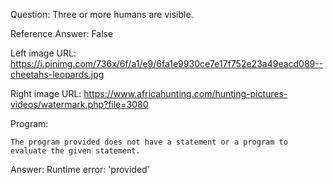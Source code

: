 Question: Three or more humans are visible.

Reference Answer: False

Left image URL: https://i.pinimg.com/736x/6f/a1/e9/6fa1e9930ce7e17f752e23a49eacd089--cheetahs-leopards.jpg

Right image URL: https://www.africahunting.com/hunting-pictures-videos/watermark.php?file=3080

Program:

```
The program provided does not have a statement or a program to evaluate the given statement.
```
Answer: Runtime error: 'provided'

